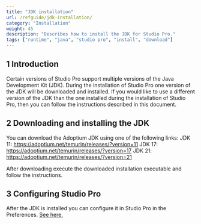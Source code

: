 ```yaml
---
title: "JDK installation"
url: /refguide/jdk-installation/
category: "Installation"
weight: 45
description: "Describes how to install the JDK for Studio Pro."
tags: ["runtime", "java", "studio pro", "install", "download"]
---
```


## 1 Introduction

Certain versions of Studio Pro support multiple versions of the Java Development Kit (JDK).
During the installation of Studio Pro one version of the JDK will be downloaded and installed.
If you would like to use a different version of the JDK than the one installed during the installation of Studio Pro, then you can follow the instructions described in this document.

## 2 Downloading and installing the JDK

You can download the Adoptium JDK using one of the following links:
JDK 11: https://adoptium.net/temurin/releases/?version=11
JDK 17: https://adoptium.net/temurin/releases/?version=17
JDK 21: https://adoptium.net/temurin/releases/?version=21

After downloading execute the downloaded installation executable and follow the instructions.

## 3 Configuring Studio Pro

After the JDK is installed you can configure it in Studio Pro in the Preferences. [See here.](refguide/preferences-dialog/#jdk-directory)
